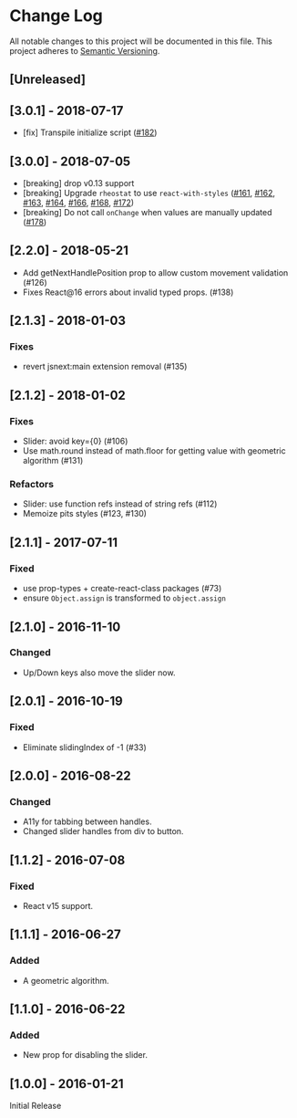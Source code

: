 # Change Log

All notable changes to this project will be documented in this file.
This project adheres to [Semantic Versioning](http://semver.org/).

## [Unreleased]

## [3.0.1] - 2018-07-17
- [fix] Transpile initialize script ([#182](https://github.com/airbnb/rheostat/pull/182))

## [3.0.0] - 2018-07-05
- [breaking] drop v0.13 support
- [breaking] Upgrade `rheostat` to use `react-with-styles` ([#161](https://github.com/airbnb/rheostat/pull/161), [#162](https://github.com/airbnb/rheostat/pull/162), [#163](https://github.com/airbnb/rheostat/pull/163), [#164](https://github.com/airbnb/rheostat/pull/164), [#166](https://github.com/airbnb/rheostat/pull/166), [#168](https://github.com/airbnb/rheostat/pull/168), [#172](https://github.com/airbnb/rheostat/pull/172))
- [breaking] Do not call `onChange` when values are manually updated ([#178](https://github.com/airbnb/rheostat/pull/178))

## [2.2.0] - 2018-05-21

- Add getNextHandlePosition prop to allow custom movement validation (#126)
- Fixes React@16 errors about invalid typed props. (#138)

## [2.1.3] - 2018-01-03

### Fixes

- revert jsnext:main extension removal (#135)

## [2.1.2] - 2018-01-02

### Fixes

- Slider: avoid key={0} (#106)
- Use math.round instead of math.floor for getting value with geometric algorithm (#131)

### Refactors

- Slider: use function refs instead of string refs (#112)
- Memoize pits styles (#123, #130)

## [2.1.1] - 2017-07-11

### Fixed

- use prop-types + create-react-class packages (#73)
- ensure `Object.assign` is transformed to `object.assign`

## [2.1.0] - 2016-11-10

### Changed

- Up/Down keys also move the slider now.

## [2.0.1] - 2016-10-19

### Fixed

- Eliminate slidingIndex of -1 (#33)

## [2.0.0] - 2016-08-22

### Changed

- A11y for tabbing between handles.
- Changed slider handles from div to button.

## [1.1.2] - 2016-07-08

### Fixed

- React v15 support.

## [1.1.1] - 2016-06-27

### Added

- A geometric algorithm.

## [1.1.0] - 2016-06-22

### Added

- New prop for disabling the slider.

## [1.0.0] - 2016-01-21

Initial Release
